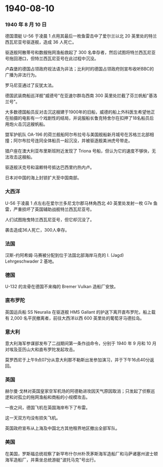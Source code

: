 # 1940-08-10

### 1940 年 8 月 10 日

德国潜艇 U-56 于凌晨 1 点用其最后一枚鱼雷击中了爱尔兰以北 20
英里处的特兰西瓦尼亚号驱逐舰，造成 36 人死亡。

驱逐舰阿散蒂号和数艘拖网渔船救起了 300
名幸存者，然后试图将特兰西瓦尼亚号拖回港口，但特兰西瓦尼亚号在此过程中沉没。

卢森堡的德国占领政府视法语为非法；比利时的德国占领政府则宣布收听BBC的广播为非法行为。

罗马尼亚通过了反犹太法。

德国武装商船巡洋舰"威德号"在亚速尔群岛西南 300
英里处拦截了芬兰帆船"基洛兰号"。

大多数德国船员反对击沉这艘建于1900年的旧船，威德的船上外科医生希望他正在拍摄的电影有一个戏剧性的结局，并说服船长鲁克特舍尔在扣押了18名船员后用炮火击沉这艘帆船。

盟军护航队 OA-196
的荷兰舰船阿尔布拉号与美国舰船新月城号在苏格兰北部相撞；阿尔布拉号连同全体船员一起沉没，并被驱逐舰美洲虎号带走。

猎户座在澳大利亚布里斯班附近发现了 Triona
号船，但认为它的速度不够快，无法攻击这艘船。

驱逐舰沃克号和温赖特号抵达巴西里约热内卢。

日本对中国的海上封锁扩大至中国南部。

### 大西洋

U-56 于凌晨 1 点左右在爱尔兰多尼戈尔郡马林角西北 40 英里处发射一枚 G7e
鱼雷，严重损坏了英国辅助战舰特兰西瓦尼亚号。

人们试图拖曳特兰西瓦尼亚号，但它却沉没了。

袭击造成36人死亡，300人幸存。

### 法国

汉斯-约阿希姆·马赛被分配到位于法国北部海岸马克的 I. (Jagd)
Lehrgeschwader 2 基地。

### 德国

U-132 的龙骨在德国不来梅的 Bremer Vulkan 造船厂安放。

### 直布罗陀

英国运兵船 SS Neuralia 在驱逐舰 HMS Gallant
的护送下离开直布罗陀，船上载有 2,000 名平民撤离者，前往大西洋以西 600
英里处的葡萄牙马德拉岛。

### 意大利

意大利海军参谋部发布了二战期间第一条作战命令，分别于 1940 年 9 月和 10
月对埃及亚历山大和直布罗陀发起攻击。

莫罗西尼于上午9点07分从意大利那不勒斯出发参加演习，并于下午16点40分返回。

### 英国

赫尔曼·戈林对英国皇家空军机场的阿德勒进攻因天气原因取消；只发起了侦察巡逻和对孤立的拖网渔船和商船的小规模攻击。

一夜之间，德国飞机在英国海岸布下了布雷。

这一天双方均没有损失飞机。

英国政府宣布从上海及中国北方其他租界地区撤出全部军队。

### 美国

在美国，罗斯福总统视察了新罕布什尔州朴茨茅斯海军造船厂和马萨诸塞州波士顿海军造船厂，并乘坐总统游艇"波托马克"号出行。